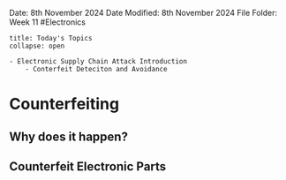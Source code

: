 Date: 8th November 2024
Date Modified: 8th November 2024
File Folder: Week 11
#Electronics

```ad-abstract
title: Today's Topics
collapse: open

- Electronic Supply Chain Attack Introduction
	- Conterfeit Deteciton and Avoidance

```

# Counterfeiting

## Why does it happen?

## Counterfeit Electronic Parts
